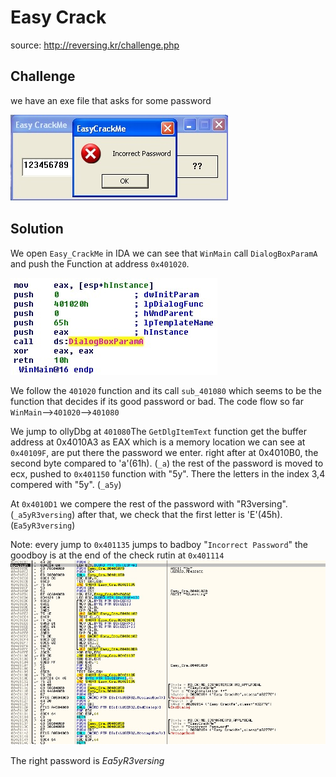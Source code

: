 # Easy Crack
source: http://reversing.kr/challenge.php

## Challenge
we have an exe file that asks for some password 

![](dialogbox.jpg)


## Solution
We open `Easy_CrackMe` in IDA we can see that `WinMain` call `DialogBoxParamA` and push the Function at address `0x401020`.

![](main.jpg)

We follow the `401020` function and its call `sub_401080` which seems to be the function that decides if its good password or bad.
The code flow so far `WinMain`-->`401020`-->`401080`

We jump to ollyDbg at `401080`The `GetDlgItemText` function get the buffer address at 0x4010A3 as EAX which is a memory location we can see at `0x40109F`, are put there the password we enter.
right after at 0x4010B0, the second byte compared to 'a'(61h). (`_a`)
the rest of the password is moved to ecx, pushed to `0x401150` function with "5y". There the letters in the index 3,4 compered with "5y". (`_a5y`)

At `0x4010D1` we compere the rest of the password with "R3versing". (`_a5yR3versing`)
after that, we check that the first letter is 'E'(45h). (`Ea5yR3versing`)

Note: every jump to `0x401135` jumps to badboy "`Incorrect Password`"
      the goodboy is at the end of the check rutin at `0x401114`
![](check_routine.jpg)

The right password is *Ea5yR3versing*





